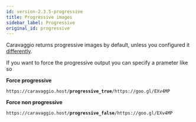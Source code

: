 ```yaml
---
id: version-2.3.5-progressive
title: Progressive images
sidebar_label: Progressive
original_id: progressive
---
```


Caravaggio returns progressive images by default, unless you configured it [differently](configuration.md#progressive-images).

If you want to force the progressive output you can specify a prameter like so

**Force progressive**    
<pre><code class="hljs css html" data-preview>https://caravaggio.host/<strong>progressive_true</strong>/https://goo.gl/EXv4MP</code></pre>

**Force non progressive**     
<pre><code class="hljs css html" data-preview>https://caravaggio.host/<strong>progressive_false</strong>/https://goo.gl/EXv4MP</code></pre>
